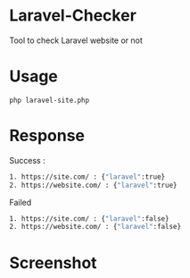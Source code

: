 # Laravel-Checker
Tool to check Laravel website or not

# Usage

```
php laravel-site.php
```

# Response

Success :
```bash
1. https://site.com/ : {"laravel":true}
2. https://website.com/ : {"laravel":true}
```
Failed
```bash
1. https://site.com/ : {"laravel":false}
2. https://website.com/ : {"laravel":false}
```

# Screenshot


